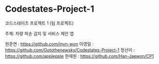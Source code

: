 # Codestates-Project-1
코드스테이츠 프로젝트 1 (팀 프로젝트)

주제: 차량 파손 감지 및 서비스 제안 앱

원준연 : https://github.com/jnyn-won
이영일 : https://github.com/Gotothenewsky/Codestates-Project-1
정선미 : https://github.com/applepple
한재원 : https://github.com/Han-Jaewon/CP1
